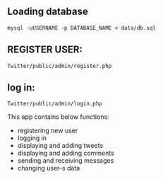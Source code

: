## Loading database

``mysql -uUSERNAME -p DATABASE_NAME < data/db.sql``

## REGISTER USER:
``Twitter/public/admin/register.php``

## log in:
``Twitter/public/admin/login.php``

This app contains below functions:

- registering new user
- logging in
- displaying and adding tweets
- displaying and adding comments
- sending and receiving messages
- changing user-s data
